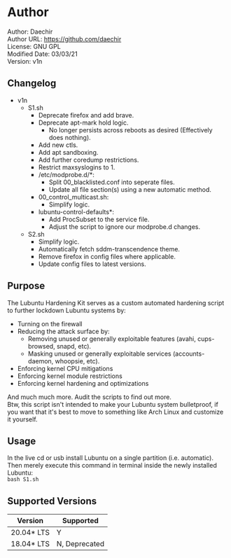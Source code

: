 # Author
Author: Daechir <br/>
Author URL: https://github.com/daechir <br/>
License: GNU GPL <br/>
Modified Date: 03/03/21 <br/>
Version: v1n


## Changelog
+ v1n
  * S1.sh
    + Deprecate firefox and add brave.
    + Deprecate apt-mark hold logic.
    	* No longer persists across reboots as desired (Effectively does nothing).
    + Add new ctls.
    + Add apt sandboxing.
    + Add further coredump restrictions.
    + Restrict maxsyslogins to 1.
    + /etc/modprobe.d/*:
      * Split 00_blacklisted.conf into seperate files.
      * Update all file section(s) using a new automatic method.
    + 00_control_multicast.sh:
      * Simplify logic.
    + lubuntu-control-defaults*:
      * Add ProcSubset to the service file.
      * Adjust the script to ignore our modprobe.d changes.
  * S2.sh
    + Simplify logic.
    + Automatically fetch sddm-transcendence theme.
    + Remove firefox in config files where applicable.
    + Update config files to latest versions.


## Purpose
The Lubuntu Hardening Kit serves as a custom automated hardening script to further lockdown Lubuntu systems by:
+ Turning on the firewall
+ Reducing the attack surface by:
	* Removing unused or generally exploitable features (avahi, cups-browsed, snapd, etc).
	* Masking unused or generally exploitable services (accounts-daemon, whoopsie, etc).
+ Enforcing kernel CPU mitigations
+ Enforcing kernel module restrictions
+ Enforcing kernel hardening and optimizations

And much much more. Audit the scripts to find out more. <br/>
Btw, this script isn't intended to make your Lubuntu system bulletproof, if you want that it's best to move to something like Arch Linux and customize it yourself.


## Usage
In the live cd or usb install Lubuntu on a single partition (i.e. automatic).<br/>
Then merely execute this command in terminal inside the newly installed Lubuntu:<br/>
`bash S1.sh`


## Supported Versions
| Version | Supported |
| --- | --- |
| 20.04* LTS | Y |
| 18.04* LTS | N, Deprecated |

